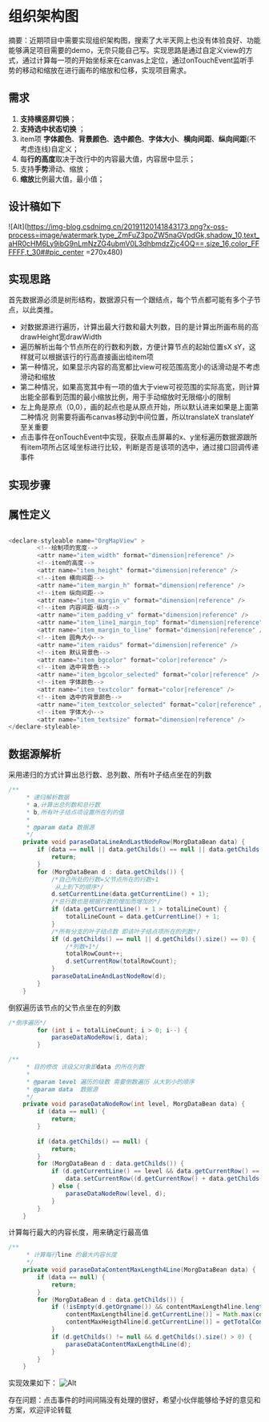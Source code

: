 
# 组织架构图

摘要：近期项目中需要实现组织架构图，搜索了大半天网上也没有体验良好、功能能够满足项目需要的demo，无奈只能自己写。实现思路是通过自定义view的方式，通过计算每一项的开始坐标来在canvas上定位，通过onTouchEvent监听手势的移动和缩放在进行画布的缩放和位移，实现项目需求。


## 需求

 1. **支持横竖屏切换**；
 2. **支持选中状态切换** ；
 3. item项 **字体颜色**、**背景颜色**、**选中颜色**、**字体大小**、**横向间距**、**纵向间距**(不考虑连线)自定义；
 4. 每**行的高度**取决于改行中的内容最大值，内容居中显示；
 5. 支持**手势**滑动、缩放；
 6. **缩放**比例最大值，最小值；

## 设计稿如下
![Alt](https://img-blog.csdnimg.cn/20191120141843173.png?x-oss-process=image/watermark,type_ZmFuZ3poZW5naGVpdGk,shadow_10,text_aHR0cHM6Ly9ibG9nLmNzZG4ubmV0L3dhbmdzZjc4OQ==,size_16,color_FFFFFF,t_30##pic_center =270x480)


## 实现思路

首先数据源必须是树形结构，数据源只有一个跟结点，每个节点都可能有多个子节点，以此类推。

- 对数据源进行遍历，计算出最大行数和最大列数，目的是计算出所画布局的高drawHeight宽drawWidth
- 遍历解析出每个节点所在的行数和列数，方便计算节点的起始位置sX sY，这样就可以根据该行的行高直接画出给item项
- 第一种情况，如果显示内容的高宽都比view可视范围高宽小的话滑动是不考虑滑动和缩放
- 第二种情况，如果高宽其中有一项的值大于view可视范围的实际高宽，则计算出能全部看到范围的最小缩放比例，用于手动缩放时无限缩小的限制
- 左上角是原点（0,0），画的起点也是从原点开始，所以默认进来如果是上面第二种情况 则需要将画布canvas移动到中间位置，所以translateX translateY 至关重要
- 点击事件在onTouchEvent中实现，获取点击屏幕的x、y坐标遍历数据源跟所有item项所占区域坐标进行比较，判断是否是该项的选中，通过接口回调传递事件
## 实现步骤
## 属性定义

```java

<declare-styleable name="OrgMapView" >
        <!--绘制项的宽度-->
        <attr name="item_width" format="dimension|reference" />
        <!--item的高度-->
        <attr name="item_height" format="dimension|reference" />
        <!--item 横向间距-->
        <attr name="item_margin_h" format="dimension|reference" />
        <!--item 纵向间距-->
        <attr name="item_margin_v" format="dimension|reference" />
        <!--item 内容间距-纵向-->
        <attr name="item_padding_v" format="dimension|reference" />
        <attr name="item_line1_margin_top" format="dimension|reference" />
        <attr name="item_margin_to_line" format="dimension|reference" />
        <!--item 圆角大小-->
        <attr name="item_raidus" format="dimension|reference" />
        <!--item 默认背景色-->
        <attr name="item_bgcolor" format="color|reference" />
        <!--item 选中背景色-->
        <attr name="item_bgcolor_selected" format="color|reference" />
        <!--item 字体颜色-->
        <attr name="item_textcolor" format="color|reference" />
        <!--item 选中的背景颜色-->
        <attr name="item_textcolor_selected" format="color|reference" />
        <!--item 字体大小-->
        <attr name="item_textsize" format="dimension|reference" />
</declare-styleable>
```
## 数据源解析
采用递归的方式计算出总行数、总列数、所有叶子结点坐在的列数

```java
/**
     * 递归解析数据
     * a,计算出总列数和总行数
     * b,所有叶子结点项设置所在列的值
     *
     * @param data 数据源
     */
    private void paraseDataLineAndLastNodeRow(MorgDataBean data) {
        if (data == null || data.getChilds() == null || data.getChilds().size() == 0) {
            return;
        }
        for (MorgDataBean d : data.getChilds()) {
            /*自己所处的行数=父节点所在的行数+1
             从上到下的顺序*/
            d.setCurrentLine(data.getCurrentLine() + 1);
            /*总行数也是根据行数的增加而增加的*/
            if (data.getCurrentLine() + 1 > totalLineCount) {
                totalLineCount = data.getCurrentLine() + 1;
            }
            /*所有分支的叶子结点数 即该叶子结点项所在的列数*/
            if (d.getChilds() == null || d.getChilds().size() == 0) {
                /*列数+1*/
                totalRowCount++;
                d.setCurrentRow(totalRowCount);
            }
            paraseDataLineAndLastNodeRow(d);
        }
    }
```
倒叙遍历该节点的父节点坐在的列数

```java
/*倒序遍历*/
        for (int i = totalLineCount; i > 0; i--) {
            paraseDataNodeRow(i, data);
        }
```

```java
/**
     * 目的修改 该级父对象即data 的所在列数
     *
     * @param level 遍历的级数 需要倒数遍历 从大到小的顺序
     * @param data  数据源
     */
    private void paraseDataNodeRow(int level, MorgDataBean data) {
        if (data == null) {
            return;
        }
 
        if (data.getChilds() == null) {
            return;
        }
        for (MorgDataBean d : data.getChilds()) {
            if (d.getCurrentLine() == level && data.getCurrentRow() == 0) {
                data.setCurrentRow((d.getCurrentRow() + data.getChilds().get(data.getChilds().size() - 1).getCurrentRow()) / 2.0f);
            } else {
                paraseDataNodeRow(level, d);
            }
        }
    }
```
计算每行最大的内容长度，用来确定行最高值

```java
/**
     * 计算每行line 的最大内容长度
     */
    private void paraseDataContentMaxLength4Line(MorgDataBean data) {
        if (data == null) {
            return;
        }
        for (MorgDataBean d : data.getChilds()) {
            if (!isEmpty(d.getOrgname()) && contentMaxLength4line.length > d.getCurrentLine()) {
                contentMaxLength4line[d.getCurrentLine()] = Math.max(contentMaxLength4line[d.getCurrentLine()], d.getOrgname().trim().length());
                contentMaxHeigth4line[d.getCurrentLine()] = getTotalContentHeight(contentMaxLength4line[d.getCurrentLine()]);
            }
            if (d.getChilds() != null && d.getChilds().size() > 0) {
                paraseDataContentMaxLength4Line(d);
            }
        }
    }
```
实现效果如下：
![Alt](https://img-blog.csdnimg.cn/20191120175548700.gif)

存在问题：点击事件的时间间隔没有处理的很好，希望小伙伴能够给予好的意见和方案，欢迎评论转载

